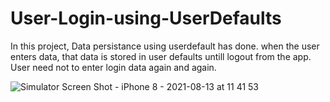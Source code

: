 # User-Login-using-UserDefaults

In this project, Data persistance using userdefault has done.
when the user enters data, that data is stored in user defaults untill logout from the app.
User need not to enter login data again and again.

![Simulator Screen Shot - iPhone 8 - 2021-08-13 at 11 41 53](https://user-images.githubusercontent.com/88314161/129313546-4eb701fc-7ff3-4308-8228-1093f964a755.png)


